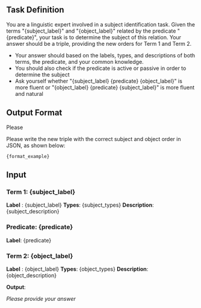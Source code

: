 ## Task Definition

You are a linguistic expert involved in a subject identification task. Given the terms "{subject_label}" and "{object_label}" related by the predicate "{predicate}", your task is to determine the subject of this relation. Your answer should be a triple, providing the new orders for Term 1 and Term 2.

- Your answer should based on the labels, types, and descriptions of both terms, the predicate, and your common knowledge.
- You should also check if the predicate is active or passive in order to determine the subject
- Ask yourself whether "{subject_label} {predicate} {object_label}" is more fluent or "{object_label} {predicate} {subject_label}" is more fluent and natural


## Output Format

Please 

Please write the new triple with the correct subject and object order in JSON, as shown below:

```
{format_example}
```

## Input

### Term 1: {subject_label}

**Label** : {subject_label}
**Types**: {subject_types}
**Description**: {subject_description}

### Predicate: {predicate}
**Label**: {predicate}

### Term 2: {object_label}

**Label** : {object_label}
**Types**: {object_types}
**Description**: {object_description}


**Output**:

*Please provide your answer*